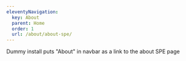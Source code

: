 ```yaml
---
eleventyNavigation:
  key: About
  parent: Home
  order: 1
  url: /about/about-spe/
---
```


Dummy install puts "About" in navbar as a link to the about SPE page